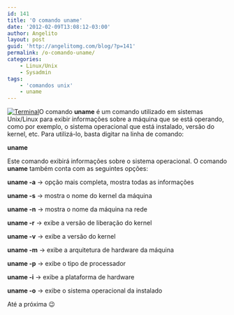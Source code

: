 ```yaml
---
id: 141
title: 'O comando uname'
date: '2012-02-09T13:08:12-03:00'
author: Angelito
layout: post
guid: 'http://angelitomg.com/blog/?p=141'
permalink: /o-comando-uname/
categories:
    - Linux/Unix
    - Sysadmin
tags:
    - 'comandos unix'
    - uname
---
```


[![](http://angelitomg.com/blog/wp-content/uploads/2012/02/Terminal.png "Terminal")](http://angelitomg.com/blog/wp-content/uploads/2012/02/Terminal.png)O comando **uname** é um comando utilizado em sistemas Unix/Linux para exibir informações sobre a máquina que se está operando, como por exemplo, o sistema operacional que está instalado, versão do kernel, etc. Para utilizá-lo, basta digitar na linha de comando:

**uname**

Este comando exibirá informações sobre o sistema operacional. O comando **uname** também conta com as seguintes opções:

**uname -a** -&gt; opção mais completa, mostra todas as informações

**uname -s** -&gt; mostra o nome do kernel da máquina

**uname -n** -&gt; mostra o nome da máquina na rede

**uname -r** -&gt; exibe a versão de liberação do kernel

**uname -v** -&gt; exibe a versão do kernel

**uname -m** -&gt; exibe a arquitetura de hardware da máquina

**uname -p** -&gt; exibe o tipo de processador

**uname -i** -&gt; exibe a plataforma de hardware

**uname -o** -&gt; exibe o sistema operacional da instalado

Até a próxima 😉
